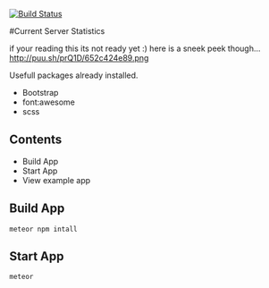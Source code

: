 [![Build Status](https://travis-ci.org/RedLeap/meteorBoilerplate.svg?branch=master)](https://travis-ci.org/RedLeap/meteorBoilerplate)

#Current Server Statistics

if your reading this its not ready yet :) here is a sneek peek though...
http://puu.sh/prQ1D/652c424e89.png

Usefull packages already installed.
- Bootstrap
- font:awesome
- scss

## Contents
 - Build App
 - Start App
 - View example app

## Build App
`meteor npm intall`

## Start App
`meteor`
